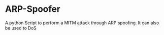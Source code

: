 # ARP-Spoofer
A python Script to perform a MITM attack through ARP spoofing. It can also be used to DoS
